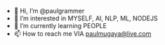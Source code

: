 - 👋 Hi, I’m @paulgrammer
- 👀 I’m interested in MYSELF, AI, NLP, ML, NODEJS 
- 🌱 I’m currently learning PEOPLE
- 📫 How to reach me VIA paulmugaya@live.com

<!---
paulgrammer/paulgrammer is a ✨ special ✨ repository because its `README.md` (this file) appears on your GitHub profile.
You can click the Preview link to take a look at your changes.
--->
